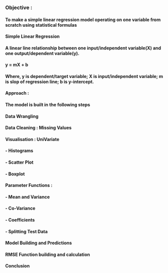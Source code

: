 ### Objective :
#### To make a simple linear regression model operating on one variable from scratch using statistical formulas

#### Simple Linear Regression
#### A linear line relationship between one input/independent variable(X) and one output/dependent variable(y).

 #### y = mX + b
#### Where, y is dependent/target variable; X is input/independent variable; m is slop of regression line; b is y-intercept.

#### Approach :
#### The model is built in the following steps

#### Data Wrangling
#### Data Cleaning : Missing Values

#### Visualisation : UniVariate
#### - Histograms
#### - Scatter Plot 
#### - Boxplot

#### Parameter Functions :
#### - Mean and Variance
#### - Co-Variance
#### - Coefficients
#### - Splitting Test Data
#### Model Building and Predictions

#### RMSE Function building and calculation

#### Conclusion
